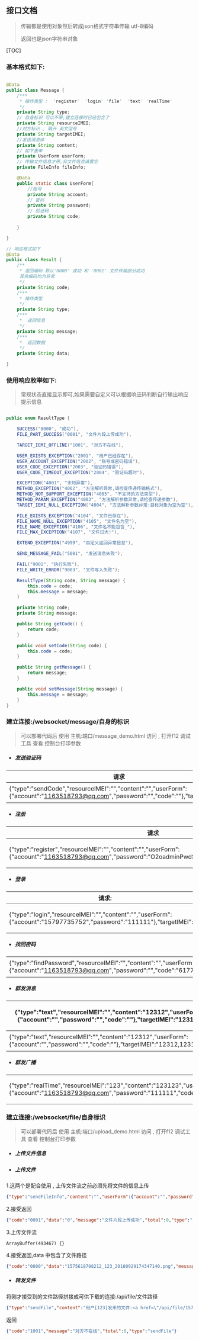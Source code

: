 

## 接口文档

> 传输都是使用对象然后转成json格式字符串传输 utf-8编码
>
> 返回也是json字符串对象

[TOC]





### 基本格式如下:

``` java

@Data
public class Message {
    /***
     * 操作类型 :  'register'  'login' 'file'  'text' 'realTime'
     */
    private String type;
	// 自身标识 可以不带,建立连接时已经包含了
    private String resourceIMEI;
	//对方标识 , 隔开 英文逗号
    private String targetIMEI;
	//发送消息体
    private String content;
	// 如下表单
    private UserForm userForm;
	// 传输文件信息才带,非文件信息请置空
    private FileInfo fileInfo;

    @Data
    public static class UserForm{
		//账号
        private String account;
        // 密码
        private String password;
        // 验证码
        private String code;
        
    }

}

```

```java
// 响应格式如下
@Data
public class Result {
    /**
     * 返回编码 默认'0000' 成功 和 '0001' 文件传输部分成功
     其余编码均为异常
     */
    private String code;
    /***
     * 操作类型
     */
    private String type;
    /***
     *  返回信息
     */
    private String message;
    /***
     *  返回数据
     */
    private String data;

}

```

### 使用响应枚举如下:

> 常规状态直接显示即可,如果需要自定义可以根据响应码判断自行输出响应提示信息

``` java

public enum ResultType {

    SUCCESS("0000", "成功"),
    FILE_PART_SUCCESS("0001", "文件片段上传成功"),

    TARGET_IEMI_OFFLINE("1001", "对方不在线"),

    USER_EXISTS_EXCEPTION("2001", "用户已经存在"),
    USER_ACCOUNT_EXCEPTION("2002", "账号或密码错误"),
    USER_CODE_EXCEPTION("2003", "验证码错误"),
    USER_CODE_TIMEOUT_EXCEPTION("2004", "验证码超时"),

    EXCEPTION("4001", "未知异常"),
    METHOD_EXCEPTION("4002", "方法解析异常,请检查传递传输格式"),
    METHOD_NOT_SUPPORT_EXCEPTION("4005", "不支持的方法类型"),
    METHOD_PARAM_EXCEPTION("4003", "方法解析参数异常,请检查传递参数"),
    TARGET_IEMI_NULL_EXCEPTION("4004", "方法解析参数异常:目标对象为空为空"),

    FILE_EXISTS_EXCEPTION("4104", "文件已存在"),
    FILE_NAME_NULL_EXCEPTION("4105", "文件名为空"),
    FILE_NAME_EXCEPTION("4106", "文件名不能包含_"),
    FILE_MAX_EXCEPTION("4107", "文件过大!"),

    EXTEND_EXCEPTION("4999", "自定义返回异常信息"),

    SEND_MESSAGE_FAIL("5001", "发送消息失败"),

    FAIL("9001", "执行失败"),
    FILE_WRITE_ERROR("9003", "文件写入失败");

    ResultType(String code, String message) {
        this.code = code;
        this.message = message;
    }

    private String code;
    private String message;

    public String getCode() {
        return code;
    }

    public void setCode(String code) {
        this.code = code;
    }

    public String getMessage() {
        return message;
    }

    public void setMessage(String message) {
        this.message = message;
    }
}
```



### 建立连接:/websocket/message/自身的标识

> 可以部署代码后 使用 主机:端口/message_demo.html 访问 , 打开f12 调试工具 查看 控制台打印参数

+ ##### 发送验证码

| 请求                                                         | 响应                                                         |
| ------------------------------------------------------------ | ------------------------------------------------------------ |
| {"type":"sendCode","resourceIMEI":"","content":"","userForm":{"account":"1163518793@qq.com","password":"","code":""},"targetIMEI":""} | {"code":"0000","message":"成功","total":0,"type":"sendCode"} |



+ ##### 注册

| 请求                                                         | 响应                                                         |
| ------------------------------------------------------------ | ------------------------------------------------------------ |
| {"type":"register","resourceIMEI":"","content":"","userForm":{"account":"1163518793@qq.com","password":"O2oadminPwd$","code":"472829"},"targetIMEI":""} | {"code":"2001","message":"用户已经存在","total":0,"type":"register"} |



+ ##### 登录

| 请求:                                                        | 响应                                                         |
| ------------------------------------------------------------ | ------------------------------------------------------------ |
| {"type":"login","resourceIMEI":"","content":"","userForm":{"account":"15797735752","password":"111111"},"targetIMEI":""} | {"code":"2002","message":"账号或密码错误","total":0,"type":"login"} |



+ ##### 找回密码

|                                                              |                                                              |
| ------------------------------------------------------------ | ------------------------------------------------------------ |
| {"type":"findPassword","resourceIMEI":"","content":"","userForm":{"account":"1163518793@qq.com","password":"","code":"617728"},"targetIMEI":""} | {"code":"0000","message":"成功","total":0,"type":"findPassword"} |



+ ##### 群发消息

| {"type":"text","resourceIMEI":"","content":"12312","userForm":{"account":"","password":"","code":""},"targetIMEI":"12312"} | {"code":"1001","message":"对方不在线","total":0,"type":"text"} |
| ------------------------------------------------------------ | ------------------------------------------------------------ |
| {"type":"text","resourceIMEI":"","content":"12312","userForm":{"account":"","password":"","code":""},"targetIMEI":"12312,1231231"} | {"code":"1001","message":"对方不在线","total":0,"type":"text"} |

+ ##### 群发广播

|                                                              |                                                              |
| ------------------------------------------------------------ | ------------------------------------------------------------ |
| {"type":"realTime","resourceIMEI":"123","content":"123123","userForm":{"account":"1163518793@qq.com","password":"111111","code":"617728"},"targetIMEI":"123123123312312,31212312"} | {"code":"1001","message":"对方不在线","total":0,"type":"realTime"} |



### 建立连接:/websocket/file/自身标识

> 可以部署代码后 使用 主机:端口/upload_demo.html 访问 , 打开f12 调试工具 查看 控制台打印参数

+ ##### 上传文件信息

+ ##### 上传文件

1.这两个是配合使用 , 上传文件流之前必须先将文件的信息上传

``` json
{"type":"sendFileInfo","content":"","userForm":{"account":"","password":"","code":""},"targetIMEI":"","fileInfo":{"fileName":"20180929174347140.png","fileSize":493467,"fileType":"image/png"}}

```

2.接受返回

``` json
{"code":"0001","data":"0","message":"文件片段上传成功","total":0,"type":"sendFileInfo"}
```

3.上传文件流

``` j'son
ArrayBuffer(493467) {}
```

4.接受返回,data 中包含了文件路径

``` json
{"code":"0000","data":"1575618708212_123_20180929174347140.png","message":"成功","total":0,"type":"uploadFile"}
```



+ ##### 转发文件

将刚才接受到的文件路径拼接成可供下载的连接:/api/file/文件路径

``` json
{"type":"sendFile","content":"用户[123]发来的文件:<a href=\"/api/file/1575618826981_123_20180929174347140.png\">点击下载</a>","userForm":{"account":"","password":"","code":""},"targetIMEI":"123123,13123123","fileInfo":null}

```

返回

``` json
{"code":"1001","message":"对方不在线","total":0,"type":"sendFile"}
```







